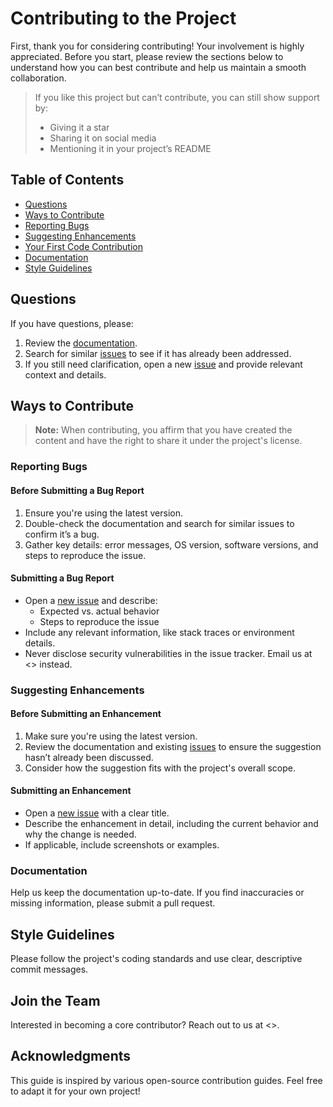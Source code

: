 # Contributing to the Project

First, thank you for considering contributing! Your involvement is highly appreciated. Before you start, please review the sections below to understand how you can best contribute and help us maintain a smooth collaboration.

> If you like this project but can’t contribute, you can still show support by:
> - Giving it a star
> - Sharing it on social media
> - Mentioning it in your project’s README

## Table of Contents
- [Questions](#questions)
- [Ways to Contribute](#ways-to-contribute)
- [Reporting Bugs](#reporting-bugs)
- [Suggesting Enhancements](#suggesting-enhancements)
- [Your First Code Contribution](#your-first-code-contribution)
- [Documentation](#documentation)
- [Style Guidelines](#style-guidelines)

## Questions

If you have questions, please:
1. Review the [documentation](README.md).
2. Search for similar [issues](/issues) to see if it has already been addressed.
3. If you still need clarification, open a new [issue](/issues/new) and provide relevant context and details.

## Ways to Contribute

> **Note:** When contributing, you affirm that you have created the content and have the right to share it under the project's license.

### Reporting Bugs

#### Before Submitting a Bug Report
1. Ensure you're using the latest version.
2. Double-check the documentation and search for similar issues to confirm it’s a bug.
3. Gather key details: error messages, OS version, software versions, and steps to reproduce the issue.

#### Submitting a Bug Report
- Open a [new issue](/issues/new) and describe:
  - Expected vs. actual behavior
  - Steps to reproduce the issue
- Include any relevant information, like stack traces or environment details.
- Never disclose security vulnerabilities in the issue tracker. Email us at <> instead.

### Suggesting Enhancements

#### Before Submitting an Enhancement
1. Make sure you're using the latest version.
2. Review the documentation and existing [issues](/issues) to ensure the suggestion hasn’t already been discussed.
3. Consider how the suggestion fits with the project's overall scope.

#### Submitting an Enhancement
- Open a [new issue](/issues/new) with a clear title.
- Describe the enhancement in detail, including the current behavior and why the change is needed.
- If applicable, include screenshots or examples.


### Documentation

Help us keep the documentation up-to-date. If you find inaccuracies or missing information, please submit a pull request.

## Style Guidelines

Please follow the project's coding standards and use clear, descriptive commit messages.

## Join the Team

Interested in becoming a core contributor? Reach out to us at <>.

## Acknowledgments

This guide is inspired by various open-source contribution guides. Feel free to adapt it for your own project!
